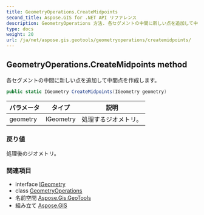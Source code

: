 ```yaml
---
title: GeometryOperations.CreateMidpoints
second_title: Aspose.GIS for .NET API リファレンス
description: GeometryOperations 方法. 各セグメントの中間に新しい点を追加して中間点を作成します
type: docs
weight: 20
url: /ja/net/aspose.gis.geotools/geometryoperations/createmidpoints/
---
```

## GeometryOperations.CreateMidpoints method

各セグメントの中間に新しい点を追加して中間点を作成します。

```csharp
public static IGeometry CreateMidpoints(IGeometry geometry)
```

| パラメータ | タイプ | 説明 |
| --- | --- | --- |
| geometry | IGeometry | 処理するジオメトリ。 |

### 戻り値

処理後のジオメトリ。

### 関連項目

* interface [IGeometry](../../../aspose.gis.geometries/igeometry/)
* class [GeometryOperations](../)
* 名前空間 [Aspose.Gis.GeoTools](../../geometryoperations/)
* 組み立て [Aspose.GIS](../../../)


